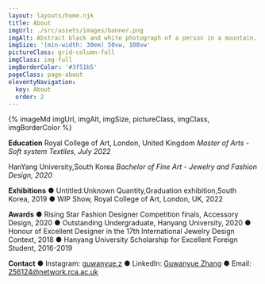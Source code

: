 ```yaml
---
layout: layouts/home.njk
title: About
imgUrl: ./src/assets/images/banner.png
imgAlt: Abstract black and white photograph of a person in a mountain.
imgSize: '(min-width: 30em) 50vw, 100vw'
pictureClass: grid-column-full
imgClass: img-full
imgBorderColor: '#3f51b5'
pageClass: page-about
eleventyNavigation:
  key: About
  order: 2
---
```


{% imageMd imgUrl, imgAlt, imgSize, pictureClass, imgClass, imgBorderColor %}

**Education**
Royal College of Art, London, United Kingdom
*Master of Arts - Soft system Textiles, July 2022*

HanYang University,South Korea
*Bachelor of Fine Art - Jewelry and Fashion Design, 2020*

**Exhibitions**
● Untitled:Unknown Quantity,Graduation exhibition,South Korea, 2019
● WIP Show, Royal College of Art, London, UK, 2022

**Awards**
● Rising Star Fashion Designer Competition finals, Accessory Design, 2020
● Outstanding Undergraduate, Hanyang University, 2020
● Honour of Excellent Designer in the 17th International Jewelry Design Context, 2018
● Hanyang University Scholarship for Excellent Foreign Student, 2016-2019

**Contact**
● Instagram: [guwanyue.z](https://www.instagram.com/guwanyue.z/)
● LinkedIn: [Guwanyue Zhang](https://www.linkedin.com/in/guwanyue-zhang-0b840022b/)
● Email: 256124@network.rca.ac.uk
